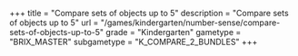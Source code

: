 +++
title = "Compare sets of objects up to 5"
description = "Compare sets of objects up to 5"
url = "/games/kindergarten/number-sense/compare-sets-of-objects-up-to-5"
grade = "Kindergarten"
gametype = "BRIX_MASTER"
subgametype = "K_COMPARE_2_BUNDLES"
+++